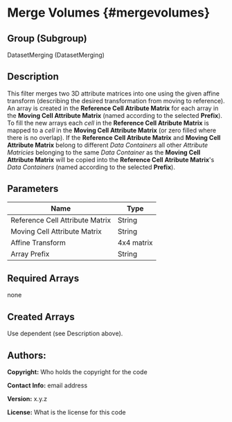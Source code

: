 Merge Volumes {#mergevolumes}
=====

## Group (Subgroup) ##
DatasetMerging (DatasetMerging)

## Description ##
This filter merges two 3D attribute matrices into one using the given affine transform (describing the desired transformation from moving to reference).  An array is created in the **Reference Cell Atribute Matrix** for each array in the **Moving Cell Attribute Matrix** (named according to the selected **Prefix**). To fill the new arrays each _cell_ in the **Reference Cell Atribute Matrix** is mapped to a _cell_ in the **Moving Cell Attribute Matrix** (or zero filled where there is no overlap). If the **Reference Cell Atribute Matrix** and **Moving Cell Attribute Matrix** belong to different _Data Containers_ all other _Attribute Matricies_ belonging to the same _Data Container_ as the **Moving Cell Attribute Matrix** will be copied into the **Reference Cell Atribute Matrix**'s _Data Containers_ (named according to the selected **Prefix**).

## Parameters ##
| Name             | Type |
|------------------|------|
| Reference Cell Attribute Matrix | String |
| Moving Cell Attribute Matrix | String |
| Affine Transform | 4x4 matrix |
| Array Prefix | String |

## Required Arrays ##
none

## Created Arrays ##
Use dependent (see Description above).


## Authors: ##

**Copyright:** Who holds the copyright for the code

**Contact Info:** email address

**Version:** x.y.z

**License:**  What is the license for this code


